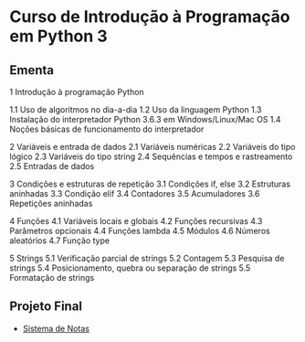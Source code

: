 # Curso de Introdução à Programação em Python 3
## Ementa 

1 Introdução à programação Python

1.1 Uso de algoritmos no dia-a-dia
1.2 Uso da linguagem Python
1.3 Instalação do interpretador Python 3.6.3 em Windows/Linux/Mac OS
1.4 Noções básicas de funcionamento do interpretador

2 Variáveis e entrada de dados
2.1 Variáveis numéricas
2.2 Variáveis do tipo lógico
2.3 Variáveis do tipo string
2.4 Sequências e tempos e rastreamento
2.5 Entradas de dados


3 Condições e estruturas de repetição
3.1 Condições if, else
3.2 Estruturas aninhadas
3.3 Condição elif
3.4 Contadores
3.5 Acumuladores
3.6 Repetições aninhadas


4 Funções
4.1 Variáveis locais e globais
4.2 Funções recursivas
4.3 Parâmetros opcionais
4.4 Funções lambda
4.5 Módulos
4.6 Números aleatórios
4.7 Função type


5 Strings
5.1 Verificação parcial de strings
5.2 Contagem
5.3 Pesquisa de strings
5.4 Posicionamento, quebra ou separação de strings
5.5 Formatação de strings

## Projeto Final
+ [Sistema de Notas](https://www.youtube.com/watch?v=znZRduwWbd4&feature=emb_title)

